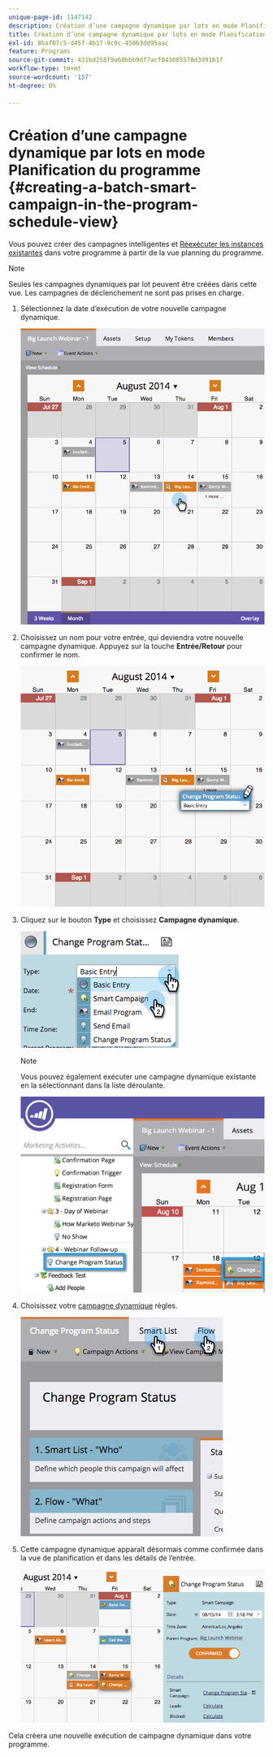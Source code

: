 ```yaml
---
unique-page-id: 1147142
description: Création d’une campagne dynamique par lots en mode Planification du programme - Documents Marketo - Documentation du produit
title: Création d’une campagne dynamique par lots en mode Planification du programme
exl-id: 8baf07c5-d45f-4b17-9c9c-45063dd95aac
feature: Programs
source-git-commit: 431bd258f9a68bbb9df7acf043085578d3d91b1f
workflow-type: tm+mt
source-wordcount: '157'
ht-degree: 0%

---
```


# Création d’une campagne dynamique par lots en mode Planification du programme {#creating-a-batch-smart-campaign-in-the-program-schedule-view}

Vous pouvez créer des campagnes intelligentes et [Réexécuter les instances existantes](/help/marketo/product-docs/core-marketo-concepts/programs/program-schedule-view/rerun-a-smart-campaign-in-the-program-schedule-view.md) dans votre programme à partir de la vue planning du programme.

>[!NOTE]
>
>Seules les campagnes dynamiques par lot peuvent être créées dans cette vue. Les campagnes de déclenchement ne sont pas prises en charge.

1. Sélectionnez la date d’exécution de votre nouvelle campagne dynamique.

   ![](assets/image2014-9-23-15-3a28-3a20.png)

1. Choisissez un nom pour votre entrée, qui deviendra votre nouvelle campagne dynamique. Appuyez sur la touche **Entrée/Retour** pour confirmer le nom.

   ![](assets/image2014-9-23-15-3a28-3a28.png)

1. Cliquez sur le bouton **Type** et choisissez **Campagne dynamique**.

   ![](assets/typechoose.png)

   >[!NOTE]
   >
   >Vous pouvez également exécuter une campagne dynamique existante en la sélectionnant dans la liste déroulante.

   ![](assets/four.png)

1. Choisissez votre [campagne dynamique](/help/marketo/product-docs/core-marketo-concepts/smart-campaigns/creating-a-smart-campaign/create-a-new-smart-campaign.md) règles.

   ![](assets/changeprogramstatus-hands.png)

1. Cette campagne dynamique apparaît désormais comme confirmée dans la vue de planification et dans les détails de l’entrée.

   ![](assets/image2014-9-23-15-3a29-3a57.png)

Cela créera une nouvelle exécution de campagne dynamique dans votre programme.
